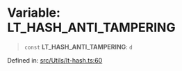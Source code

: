 # Variable: LT\_HASH\_ANTI\_TAMPERING

> `const` **LT\_HASH\_ANTI\_TAMPERING**: `d`

Defined in: [src/Utils/lt-hash.ts:60](https://github.com/Fokusdotid/bail/blob/546bbbb35e652e95f45982a71bee62b2c682e4eb/src/Utils/lt-hash.ts#L60)
